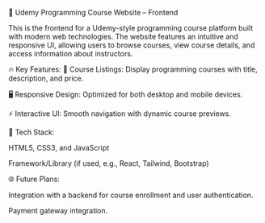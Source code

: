 🚀 Udemy Programming Course Website – Frontend 

This is the frontend for a Udemy-style programming course platform built with modern web technologies. The website features an intuitive and responsive UI, allowing users to browse courses, view course details, and access information about instructors.

🔥 Key Features:
🎯 Course Listings: Display programming courses with title, description, and price.

🖥️ Responsive Design: Optimized for both desktop and mobile devices.

⚡ Interactive UI: Smooth navigation with dynamic course previews.

🎨 Tech Stack:

HTML5, CSS3, and JavaScript

Framework/Library (if used, e.g., React, Tailwind, Bootstrap)

🌐 Future Plans:

Integration with a backend for course enrollment and user authentication.

Payment gateway integration.
